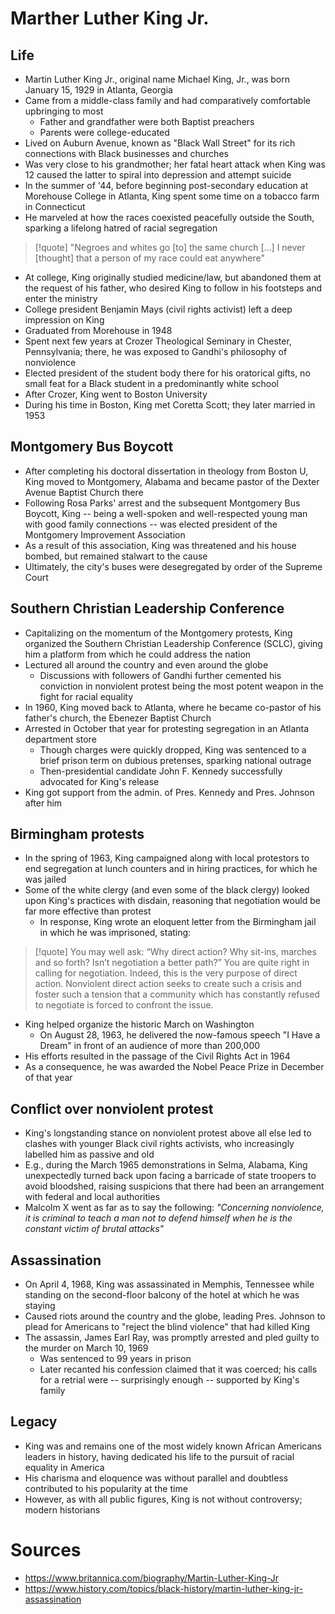 # Marther Luther King Jr.

## Life

- Martin Luther King Jr., original name Michael King, Jr., was born January 15, 1929 in Atlanta, Georgia
- Came from a middle-class family and had comparatively comfortable upbringing to most
	- Father and grandfather were both Baptist preachers
	- Parents were college-educated
- Lived on Auburn Avenue, known as "Black Wall Street" for its rich connections with Black businesses and churches
- Was very close to his grandmother; her fatal heart attack when King was 12 caused the latter to spiral into depression and attempt suicide
- In the summer of '44, before beginning post-secondary education at Morehouse College in Atlanta, King spent some time on a tobacco farm in Connecticut
- He marveled at how the races coexisted peacefully outside the South, sparking a lifelong hatred of racial segregation

> [!quote]
> "Negroes and whites go [to] the same church [...] I never [thought] that a person of my race could eat anywhere"
 
- At college, King originally studied medicine/law, but abandoned them at the request of his father, who desired King to follow in his footsteps and enter the ministry
- College president Benjamin Mays (civil rights activist) left a deep impression on King
- Graduated from Morehouse in 1948
- Spent next few years at Crozer Theological Seminary in Chester, Pennsylvania; there, he was exposed to Gandhi's philosophy of nonviolence
- Elected president of the student body there for his oratorical gifts, no small feat for a Black student in a predominantly white school
- After Crozer, King went to Boston University
- During his time in Boston, King met Coretta Scott; they later married in 1953

## Montgomery Bus Boycott

- After completing his doctoral dissertation in theology from Boston U, King moved to Montgomery, Alabama and became pastor of the Dexter Avenue Baptist Church there
- Following Rosa Parks' arrest and the subsequent Montgomery Bus Boycott, King -- being a well-spoken and well-respected young man with good family connections -- was elected president of the Montgomery Improvement Association
- As a result of this association, King was threatened and his house bombed, but remained stalwart to the cause
- Ultimately, the city's buses were desegregated by order of the Supreme Court

## Southern Christian Leadership Conference

- Capitalizing on the momentum of the Montgomery protests, King organized the Southern Christian Leadership Conference (SCLC), giving him a platform from which he could address the nation
- Lectured all around the country and even around the globe
	- Discussions with followers of Gandhi further cemented his conviction in nonviolent protest being the most potent weapon in the fight for racial equality
- In 1960, King moved back to Atlanta, where he became co-pastor of his father's church, the Ebenezer Baptist Church
- Arrested in October that year for protesting segregation in an Atlanta department store
	- Though charges were quickly dropped, King was sentenced to a brief prison term on dubious pretenses, sparking national outrage
	- Then-presidential candidate John F. Kennedy successfully advocated for King's release
- King got support from the admin. of Pres. Kennedy and Pres. Johnson after him

## Birmingham protests

- In the spring of 1963, King campaigned along with local protestors to end segregation at lunch counters and in hiring practices, for which he was jailed
- Some of the white clergy (and even some of the black clergy) looked upon King's practices with disdain, reasoning that negotiation would be far more effective than protest
	- In response, King wrote an eloquent letter from the Birmingham jail in which he was imprisoned, stating:
>[!quote] 
>You may well ask: “Why direct action? Why sit-ins, marches and so forth? Isn’t negotiation a better path?” You are quite right in calling for negotiation. Indeed, this is the very purpose of direct action. Nonviolent direct action seeks to create such a crisis and foster such a tension that a community which has constantly refused to negotiate is forced to confront the issue.	

- King helped organize the historic March on Washington
	- On August 28, 1963, he delivered the now-famous speech "I Have a Dream" in front of an audience of more than 200,000
- His efforts resulted in the passage of the Civil Rights Act in 1964
- As a consequence, he was awarded the Nobel Peace Prize in December of that year

## Conflict over nonviolent protest

- King's longstanding stance on nonviolent protest above all else led to clashes with younger Black civil rights activists, who increasingly labelled him as passive and old
- E.g., during the March 1965 demonstrations in Selma, Alabama, King unexpectedly turned back upon facing a barricade of state troopers to avoid bloodshed, raising suspicions that there had been an arrangement with federal and local authorities
- Malcolm X went as far as to say the following: *"Concerning nonviolence, it is criminal to teach a man not to defend himself when he is the constant victim of brutal attacks"*

## Assassination

- On April 4, 1968, King was assassinated in Memphis, Tennessee while standing on the second-floor balcony of the hotel at which he was staying
- Caused riots around the country and the globe, leading Pres. Johnson to plead for Americans to "reject the blind violence" that had killed King
- The assassin, James Earl Ray, was promptly arrested and pled guilty to the murder on March 10, 1969
	- Was sentenced to 99 years in prison
	- Later recanted his confession claimed that it was coerced; his calls for a retrial were -- surprisingly enough -- supported by King's family

## Legacy

- King was and remains one of the most widely known African Americans leaders in history, having dedicated his life to the pursuit of racial equality in America
- His charisma and eloquence was without parallel and doubtless contributed to his popularity at the time
- However, as with all public figures, King is not without controversy; modern historians 

# Sources

- https://www.britannica.com/biography/Martin-Luther-King-Jr
- https://www.history.com/topics/black-history/martin-luther-king-jr-assassination